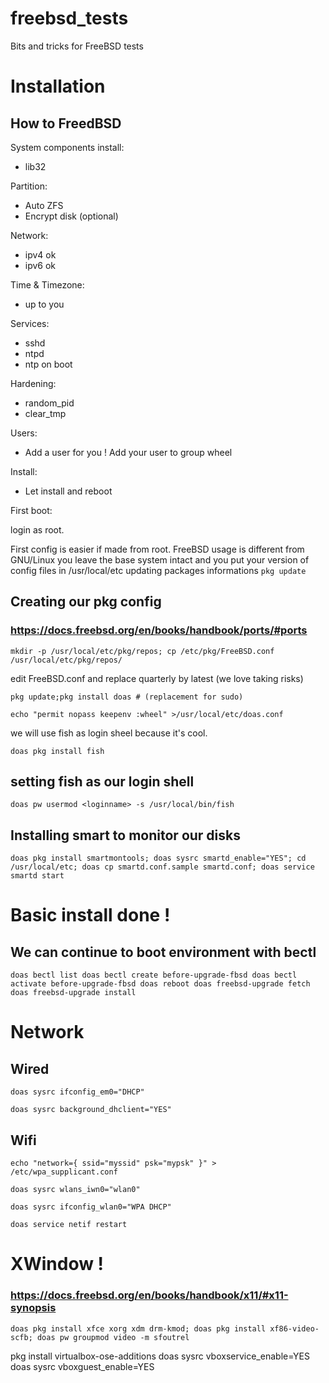 # freebsd_tests
Bits and tricks for FreeBSD tests

# Installation
## How to FreedBSD
System components install:
 - lib32

Partition: 
- Auto ZFS
- Encrypt disk (optional)

Network:
- ipv4 ok
- ipv6 ok

Time & Timezone:
- up to you

Services:
- sshd
- ntpd
- ntp on boot

Hardening:
- random_pid
- clear_tmp

Users:
- Add a user for you !
Add your user to group wheel

Install:
- Let install and reboot

First boot:

login as root.

First config is easier if made from root.
FreeBSD usage is different from GNU/Linux
you leave the base system intact and you put your version of config files in /usr/local/etc
updating packages informations
`pkg update`

## Creating our pkg config
### https://docs.freebsd.org/en/books/handbook/ports/#ports
`mkdir -p /usr/local/etc/pkg/repos;
cp /etc/pkg/FreeBSD.conf /usr/local/etc/pkg/repos/`

edit FreeBSD.conf and replace quarterly by latest (we love taking risks)

`pkg update;pkg install doas # (replacement for sudo)`

`echo "permit nopass keepenv :wheel" >/usr/local/etc/doas.conf`

we will use fish as login sheel because it's cool.

`doas pkg install fish`

## setting fish as our login shell
`doas pw usermod <loginname> -s /usr/local/bin/fish`

## Installing smart to monitor our disks

`doas pkg install smartmontools;
doas sysrc smartd_enable="YES";
cd /usr/local/etc;
doas cp smartd.conf.sample smartd.conf;
doas service smartd start`

# Basic install done !
## We can continue to boot environment with bectl
`doas bectl list
doas bectl create before-upgrade-fbsd
doas bectl activate before-upgrade-fbsd
doas reboot
doas freebsd-upgrade fetch
doas freebsd-upgrade install`

# Network
## Wired
`doas sysrc ifconfig_em0="DHCP"`

`doas sysrc background_dhclient="YES"`

## Wifi

`echo "network={ ssid="myssid" psk="mypsk" }" > /etc/wpa_supplicant.conf`

`doas sysrc wlans_iwn0="wlan0"`

`doas sysrc ifconfig_wlan0="WPA DHCP"`

`doas service netif restart`

# XWindow !
### https://docs.freebsd.org/en/books/handbook/x11/#x11-synopsis
`doas pkg install xfce xorg xdm drm-kmod;
doas pkg install xf86-video-scfb;
doas pw groupmod video -m sfoutrel`

pkg install virtualbox-ose-additions
doas sysrc vboxservice_enable=YES
doas sysrc vboxguest_enable=YES
